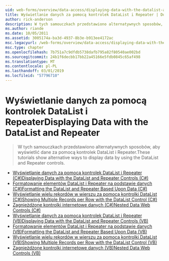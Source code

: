 ```yaml
---
uid: web-forms/overview/data-access/displaying-data-with-the-datalist-and-repeater/index
title: Wyświetlanie danych za pomocą kontrolek DataList i Repeater | Dokumentacja firmy Microsoft
author: rick-anderson
description: W tych samouczkach przedstawiono alternatywnych sposobów, aby wyświetlić dane za pomocą kontrolek DataList i Repeater.
ms.author: riande
ms.date: 10/05/2011
ms.assetid: 3005174a-ba3d-4937-8b3e-b913ee4172ac
msc.legacyurl: /web-forms/overview/data-access/displaying-data-with-the-datalist-and-repeater
msc.type: chapter
ms.openlocfilehash: 7b751a7c9dfdb5738dafb795a82f80540ae002bd
ms.sourcegitcommit: 24b1f6decbb17bb22a45166e5fdb0845c65af498
ms.translationtype: MT
ms.contentlocale: pl-PL
ms.lasthandoff: 03/01/2019
ms.locfileid: "57796710"
---
```

<a name="displaying-data-with-the-datalist-and-repeater"></a><span data-ttu-id="30c9f-103">Wyświetlanie danych za pomocą kontrolek DataList i Repeater</span><span class="sxs-lookup"><span data-stu-id="30c9f-103">Displaying Data with the DataList and Repeater</span></span>
====================
> <span data-ttu-id="30c9f-104">W tych samouczkach przedstawiono alternatywnych sposobów, aby wyświetlić dane za pomocą kontrolek DataList i Repeater.</span><span class="sxs-lookup"><span data-stu-id="30c9f-104">These tutorials show alternative ways to display data by using the DataList and Repeater controls.</span></span>


- [<span data-ttu-id="30c9f-105">Wyświetlanie danych za pomocą kontrolek DataList i Repeater (C#)</span><span class="sxs-lookup"><span data-stu-id="30c9f-105">Displaying Data with the DataList and Repeater Controls (C#)</span></span>](displaying-data-with-the-datalist-and-repeater-controls-cs.md)
- [<span data-ttu-id="30c9f-106">Formatowanie elementów DataList i Repeater na podstawie danych (C#)</span><span class="sxs-lookup"><span data-stu-id="30c9f-106">Formatting the DataList and Repeater Based Upon Data (C#)</span></span>](formatting-the-datalist-and-repeater-based-upon-data-cs.md)
- [<span data-ttu-id="30c9f-107">Wyświetlanie wielu rekordów w wierszu za pomocą kontrolki DataList (C#)</span><span class="sxs-lookup"><span data-stu-id="30c9f-107">Showing Multiple Records per Row with the DataList Control (C#)</span></span>](showing-multiple-records-per-row-with-the-datalist-control-cs.md)
- [<span data-ttu-id="30c9f-108">Zagnieżdżone kontrolki internetowe danych (C#)</span><span class="sxs-lookup"><span data-stu-id="30c9f-108">Nested Data Web Controls (C#)</span></span>](nested-data-web-controls-cs.md)
- [<span data-ttu-id="30c9f-109">Wyświetlanie danych za pomocą kontrolek DataList i Repeater (VB)</span><span class="sxs-lookup"><span data-stu-id="30c9f-109">Displaying Data with the DataList and Repeater Controls (VB)</span></span>](displaying-data-with-the-datalist-and-repeater-controls-vb.md)
- [<span data-ttu-id="30c9f-110">Formatowanie elementów DataList i Repeater na podstawie danych (VB)</span><span class="sxs-lookup"><span data-stu-id="30c9f-110">Formatting the DataList and Repeater Based Upon Data (VB)</span></span>](formatting-the-datalist-and-repeater-based-upon-data-vb.md)
- [<span data-ttu-id="30c9f-111">Wyświetlanie wielu rekordów w wierszu za pomocą kontrolki DataList (VB)</span><span class="sxs-lookup"><span data-stu-id="30c9f-111">Showing Multiple Records per Row with the DataList Control (VB)</span></span>](showing-multiple-records-per-row-with-the-datalist-control-vb.md)
- [<span data-ttu-id="30c9f-112">Zagnieżdżone kontrolki internetowe danych (VB)</span><span class="sxs-lookup"><span data-stu-id="30c9f-112">Nested Data Web Controls (VB)</span></span>](nested-data-web-controls-vb.md)

